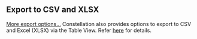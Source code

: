 ## Export to CSV and XLSX
[More export options...](../ext/docs/CoreImportExportPlugins/src/au/gov/asd/tac/constellation/plugins/importexport/export-from-constellation.md)
Constellation also provides options to export to CSV and Excel (XLSX)
via the Table View. Refer
[here](../ext/docs/CoreTableView/src/au/gov/asd/tac/constellation/views/tableview/table-view.md)
for details.
